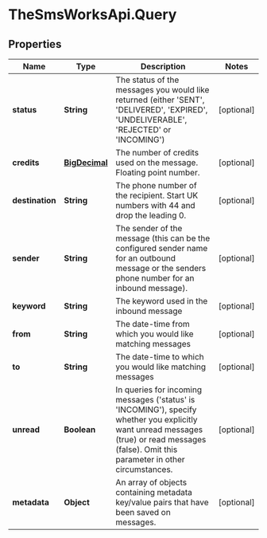 # TheSmsWorksApi.Query

## Properties
Name | Type | Description | Notes
------------ | ------------- | ------------- | -------------
**status** | **String** | The status of the messages you would like returned (either &#x27;SENT&#x27;, &#x27;DELIVERED&#x27;, &#x27;EXPIRED&#x27;, &#x27;UNDELIVERABLE&#x27;, &#x27;REJECTED&#x27; or &#x27;INCOMING&#x27;) | [optional] 
**credits** | [**BigDecimal**](BigDecimal.md) | The number of credits used on the message. Floating point number. | [optional] 
**destination** | **String** | The phone number of the recipient. Start UK numbers with 44 and drop the leading 0. | [optional] 
**sender** | **String** | The sender of the message (this can be the configured sender name for an outbound message or the senders phone number for an inbound message). | [optional] 
**keyword** | **String** | The keyword used in the inbound message | [optional] 
**from** | **String** | The date-time from which you would like matching messages | [optional] 
**to** | **String** | The date-time to which you would like matching messages | [optional] 
**unread** | **Boolean** | In queries for incoming messages (&#x27;status&#x27; is &#x27;INCOMING&#x27;), specify whether you explicitly want unread messages (true) or read messages (false). Omit this parameter in other circumstances. | [optional] 
**metadata** | **Object** | An array of objects containing metadata key/value pairs that have been saved on messages. | [optional] 
